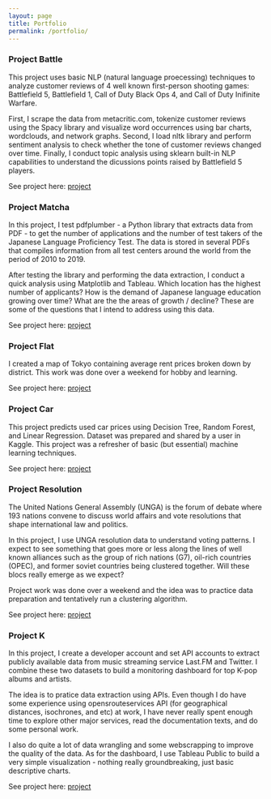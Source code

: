 ```yaml
---
layout: page
title: Portfolio
permalink: /portfolio/
---
```


### Project Battle

This project uses basic NLP (natural language proecessing) techniques to analyze customer reviews of 4 well known first-person shooting games: Battlefield 5, Battlefield 1, Call of Duty Black Ops 4, and Call of Duty Inifinite Warfare.  

First, I scrape the data from metacritic.com, tokenize customer reviews using the Spacy library and visualize word occurrences using bar charts, wordclouds, and network graphs. Second, I load nltk library and perform sentiment analysis to check whether the tone of customer reviews changed over time. Finally, I conduct topic analysis using sklearn built-in NLP capabilities to understand the dicussions points raised by Battlefield 5 players.

See project here: [project](PJBattle)

### Project Matcha

In this project, I test pdfplumber - a Python library that extracts data from PDF - to get the number of applications and the number of test takers of the Japanese Language Proficiency Test. The data is stored in several PDFs that compiles information from all test centers around the world from the period of 2010 to 2019.

After testing the library and performing the data extraction, I conduct a quick analysis using Matplotlib and Tableau. Which location has the highest number of applicants? How is the demand of Japanese language education growing over time? What are the the areas of growth / decline? These are some of the questions that I intend to address using this data.

See project here: [project](PJBattle)

### Project Flat

I created a map of Tokyo containing average rent prices broken down by district. This work was done over a weekend for hobby and learning.

See project here: [project](PJBattle)

### Project Car

This project predicts used car prices using Decision Tree, Random Forest, and Linear Regression. Dataset was prepared and shared by a user in Kaggle. This project was a refresher of basic (but essential) machine learning techniques.

See project here: [project](PJBattle)

### Project Resolution

The United Nations General Assembly (UNGA) is the forum of debate where 193 nations convene to discuss world affairs and vote resolutions that shape international law and politics.

In this project, I use UNGA resolution data to understand voting patterns. I expect to see something that goes more or less along the lines of well known alliances such as the group of rich nations (G7), oil-rich countries (OPEC), and former soviet countries being clustered together. Will these blocs really emerge as we expect?

Project work was done over a weekend and the idea was to practice data preparation and tentatively run a clustering algorithm.

See project here: [project](PJBattle)

### Project K

In this project, I create a developer account and set API accounts to extract publicly available data from music streaming service Last.FM and Twitter. I combine these two datasets to build a monitoring dashboard for top K-pop albums and artists.

The idea is to pratice data extraction using APIs. Even though I do have some experience using opensrouteservices API (for geographical distances, isochrones, and etc) at work, I have never really spent enough time to explore other major services, read the documentation texts, and do some personal work.

I also do quite a lot of data wrangling and some webscrapping to improve the quality of the data. As for the dashboard, I use Tableau Public to build a very simple visualization - nothing really groundbreaking, just basic descriptive charts.

See project here: [project](PJBattle)
